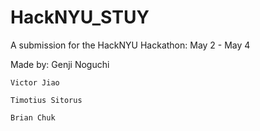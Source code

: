 HackNYU_STUY
============

A submission for the HackNYU Hackathon: May 2 - May 4



Made by:
	Genji Noguchi

	Victor Jiao

	Timotius Sitorus
	
	Brian Chuk